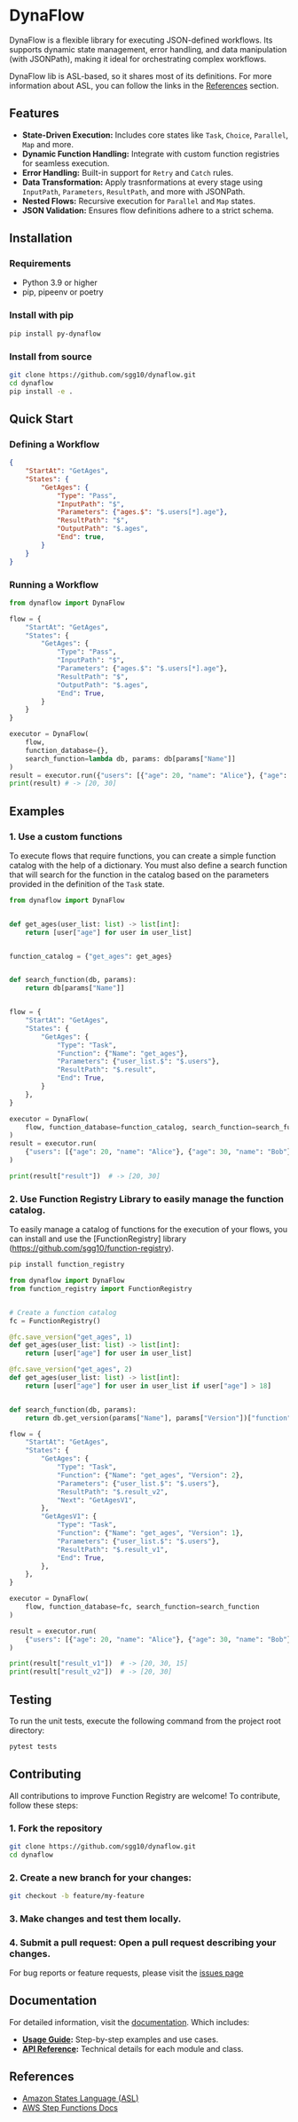 # DynaFlow

DynaFlow is a flexible library for executing JSON-defined workflows. Its supports dynamic state management, error handling, and data manipulation (with JSONPath), making it ideal for orchestrating complex workflows.

DynaFlow lib is ASL-based, so it shares most of its definitions. For more information about ASL, you can follow the links in the [References](#references) section.

## Features

- **State-Driven Execution:** Includes core states like `Task`, `Choice`, `Parallel`, `Map` and more.
- **Dynamic Function Handling:** Integrate with custom function registries for seamless execution.
- **Error Handling:** Built-in support for `Retry` and `Catch` rules.
- **Data Transformation:** Apply trasnformations at every stage using `InputPath`, `Parameters`, `ResultPath`, and more with JSONPath.
- **Nested Flows:** Recursive execution for `Parallel` and `Map` states.
- **JSON Validation:** Ensures flow definitions adhere to a strict schema.


## Installation

### Requirements

* Python 3.9 or higher
* pip, pipeenv or poetry

### Install with pip

```bash
pip install py-dynaflow
```

### Install from source

```bash
git clone https://github.com/sgg10/dynaflow.git
cd dynaflow
pip install -e .
```

## Quick Start

### Defining a Workflow

```json
{
    "StartAt": "GetAges",
    "States": {
        "GetAges": {
            "Type": "Pass",
            "InputPath": "$",
            "Parameters": {"ages.$": "$.users[*].age"},
            "ResultPath": "$",
            "OutputPath": "$.ages",
            "End": true,
        }
    }
}
```

### Running a Workflow

```python
from dynaflow import DynaFlow

flow = {
    "StartAt": "GetAges",
    "States": {
        "GetAges": {
            "Type": "Pass",
            "InputPath": "$",
            "Parameters": {"ages.$": "$.users[*].age"},
            "ResultPath": "$",
            "OutputPath": "$.ages",
            "End": True,
        }
    }
}

executor = DynaFlow(
    flow,
    function_database={},
    search_function=lambda db, params: db[params["Name"]]
)
result = executor.run({"users": [{"age": 20, "name": "Alice"}, {"age": 30, "name": "Bob"}]})
print(result) # -> [20, 30]
```

## Examples

### 1. Use a custom functions

To execute flows that require functions, you can create a simple function catalog with the help of a dictionary. You must also define a search function that will search for the function in the catalog based on the parameters provided in the definition of the `Task` state.

```python
from dynaflow import DynaFlow


def get_ages(user_list: list) -> list[int]:
    return [user["age"] for user in user_list]


function_catalog = {"get_ages": get_ages}


def search_function(db, params):
    return db[params["Name"]]


flow = {
    "StartAt": "GetAges",
    "States": {
        "GetAges": {
            "Type": "Task",
            "Function": {"Name": "get_ages"},
            "Parameters": {"user_list.$": "$.users"},
            "ResultPath": "$.result",
            "End": True,
        }
    },
}

executor = DynaFlow(
    flow, function_database=function_catalog, search_function=search_function
)
result = executor.run(
    {"users": [{"age": 20, "name": "Alice"}, {"age": 30, "name": "Bob"}]}
)

print(result["result"])  # -> [20, 30]
```

### 2. Use Function Registry Library to easily manage the function catalog.

To easily manage a catalog of functions for the execution of your flows, you can install and use the [FunctionRegistry] library (https://github.com/sgg10/function-registry).

```bash
pip install function_registry
```

```python
from dynaflow import DynaFlow
from function_registry import FunctionRegistry


# Create a function catalog
fc = FunctionRegistry()

@fc.save_version("get_ages", 1)
def get_ages(user_list: list) -> list[int]:
    return [user["age"] for user in user_list]

@fc.save_version("get_ages", 2)
def get_ages(user_list: list) -> list[int]:
    return [user["age"] for user in user_list if user["age"] > 18]


def search_function(db, params):
    return db.get_version(params["Name"], params["Version"])["function"]

flow = {
    "StartAt": "GetAges",
    "States": {
        "GetAges": {
            "Type": "Task",
            "Function": {"Name": "get_ages", "Version": 2},
            "Parameters": {"user_list.$": "$.users"},
            "ResultPath": "$.result_v2",
            "Next": "GetAgesV1",
        },
        "GetAgesV1": {
            "Type": "Task",
            "Function": {"Name": "get_ages", "Version": 1},
            "Parameters": {"user_list.$": "$.users"},
            "ResultPath": "$.result_v1",
            "End": True,
        },
    },
}

executor = DynaFlow(
    flow, function_database=fc, search_function=search_function
)

result = executor.run(
    {"users": [{"age": 20, "name": "Alice"}, {"age": 30, "name": "Bob"}, {"age": 15, "name": "Charlie"}]}
)

print(result["result_v1"])  # -> [20, 30, 15]
print(result["result_v2"])  # -> [20, 30]
```

## Testing

To run the unit tests, execute the following command from the project root directory:

```bash
pytest tests
```

## Contributing

All contributions to improve Function Registry are welcome! To contribute, follow these steps:

### 1. Fork the repository

```bash
git clone https://github.com/sgg10/dynaflow.git
cd dynaflow
```

### 2. Create a new branch for your changes:

```bash
git checkout -b feature/my-feature
```

### 3. Make changes and test them locally.

### 4. Submit a pull request: Open a pull request describing your changes.

For bug reports or feature requests, please visit the [issues page](https://github.com/sgg10/dynaflow/issues)



## Documentation

For detailed information, visit the [documentation](https://github.com/sgg10/dynaflow/docs/index.md). Which includes:
- **[Usage Guide](https://github.com/sgg10/dynaflow/docs/usage/index.md):** Step-by-step examples and use cases.
- **[API Reference](https://github.com/sgg10/dynaflow/docs/api-reference/index.md):** Technical details for each module and class.


## References

- [Amazon States Language (ASL)](https://states-language.net/spec.html)
- [AWS Step Functions Docs](https://docs.aws.amazon.com/step-functions)